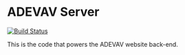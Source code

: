 # ADEVAV Server

[![Build Status](https://drone.io/github.com/cjduncana/adevav-back-end/status.png)](https://drone.io/github.com/cjduncana/adevav-back-end/latest)

This is the code that powers the ADEVAV website back-end.
